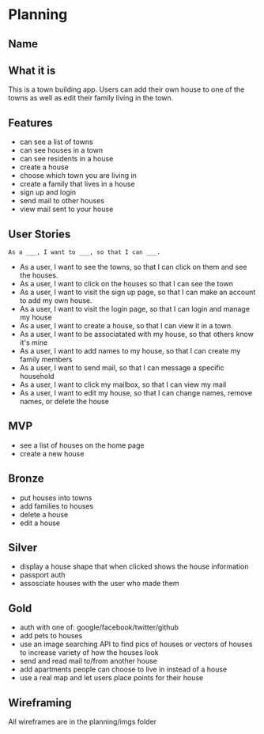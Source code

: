 # Planning

## Name

## What it is

This is a town building app. Users can add their own house to one of the towns as well as edit their family living in the town.

## Features

* can see a list of towns
* can see houses in a town
* can see residents in a house
* create a house
* choose which town you are living in
* create a family that lives in a house
* sign up and login
* send mail to other houses
* view mail sent to your house

## User Stories

`As a ___, I want to ___, so that I can ___.`

* As a user, I want to see the towns, so that I can click on them and see the houses.
* As a user, I want to click on the houses so that I can see the town
* As a user, I want to visit the sign up page, so that I can make an account to add my own house.
* As a user, I want to visit the login page, so that I can login and manage my house
* As a user, I want to create a house, so that I can view it in a town.
* As a user, I want to be associatated with my house, so that others know it's mine
* As a user, I want to add names to my house, so that I can create my family members
* As a user, I want to send mail, so that I can message a specific household
* As a user, I want to click my mailbox, so that I can view my mail
* As a user, I want to edit my house, so that I can change names, remove names, or delete the house

## MVP

* see a list of houses on the home page
* create a new house

## Bronze

* put houses into towns
* add families to houses
* delete a house
* edit a house

## Silver

* display a house shape that when clicked shows the house information
* passport auth
* assosciate houses with the user who made them

## Gold

* auth with one of: google/facebook/twitter/github
* add pets to houses
* use an image searching API to find pics of houses or vectors of houses to increase variety of how the houses look
* send and read mail to/from another house
* add apartments people can choose to live in instead of a house
* use a real map and let users place points for their house

## Wireframing

All wireframes are in the planning/imgs folder
